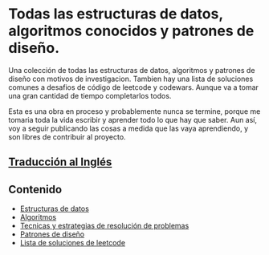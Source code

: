 # Todas las estructuras de datos, algoritmos conocidos y patrones de diseño.

Una colección de todas las estructuras de datos, algoritmos y patrones de diseño con motivos de investigacion.
Tambien hay una lista de soluciones comunes a desafios de código de leetcode y codewars. Aunque va a tomar una gran cantidad de tiempo completarlos todos.

Esta es una obra en proceso y probablemente nunca se termine, porque me tomaria toda la vida escribir y aprender todo lo que hay que saber. Aun así, voy a seguir publicando las cosas a medida que las vaya aprendiendo, y son libres de contribuir al proyecto. 

## [Traducción al Inglés](./README.md)

## Contenido

- [Estructuras de datos](./docs/es/structures/README.md)
- [Algoritmos](./docs/es/algorithms/README.md)
- [Tecnicas y estrategias de resolución de problemas](./docs/es/techniques/README.md)
-  [Patrones de diseño](./docs/es/patterns/README-es.md)
- [Lista de soluciones de leetcode](./docs/es/leetcode/README.md)
